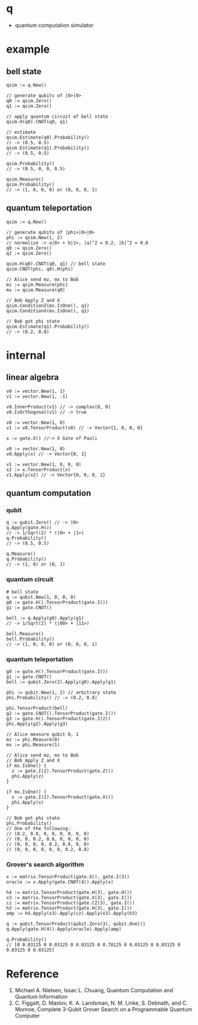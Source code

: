 # q

 - quantum computation simulator

# example

## bell state

```golang
qsim := q.New()

// generate qubits of |0>|0>
q0 := qsim.Zero()
q1 := qsim.Zero()

// apply quantum circuit of bell state
qsim.H(q0).CNOT(q0, q1)

// estimate
qsim.Estimate(q0).Probability()
// -> (0.5, 0.5)
qsim.Estimate(q1).Probability()
// -> (0.5, 0.5)

qsim.Probability()
// -> (0.5, 0, 0, 0.5)

qsim.Measure()
qsim.Probability()
// -> (1, 0, 0, 0) or (0, 0, 0, 1)
```

## quantum teleportation

```golang
qsim := q.New()

// generate qubits of |phi>|0>|0>
phi := qsim.New(1, 2)
// normalize -> a|0> + b|1>, |a|^2 = 0.2, |b|^2 = 0.8
q0 := qsim.Zero()
q1 := qsim.Zero()

qsim.H(q0).CNOT(q0, q1) // bell state
qsim.CNOT(phi, q0).H(phi)

// Alice send mz, mx to Bob
mz := qsim.Measure(phi)
mx := qsim.Measure(q0)

// Bob Apply Z and X
qsim.ConditionZ(mz.IsOne(), q1)
qsim.ConditionX(mx.IsOne(), q1)

// Bob got phi state
qsim.Estimate(q1).Probability()
// -> (0.2, 0.8)
```

# internal

## linear algebra

```golang
v0 := vector.New(1, 1)
v1 := vector.New(1, -1)

v0.InnerProduct(v1) // -> complex(0, 0)
v0.IsOrthogonal(v1) // -> true
```

```golang
v0 := vector.New(1, 0)
v1 := v0.TensorProduct(v0) // -> Vector{1, 0, 0, 0}
```

```golang
x := gate.X() //-> X Gate of Pauli

v0 := vector.New(1, 0)
v0.Apply(x) // -> Vector{0, 1}

v1 := vector.New(1, 0, 0, 0)
x2 := x.TensorProduct(x)
v1.Apply(x2) // -> Vector{0, 0, 0, 1}
```

## quantum computation

### qubit

```golang
q := qubit.Zero() // -> |0>
q.Apply(gate.H())
// -> 1/Sqrt(2) * (|0> + |1>)
q.Probability()
// -> (0.5, 0.5)

q.Measure()
q.Probability()
// -> (1, 0) or (0, 1)
```

### quantum circuit

```golang
# bell state
q := qubit.New(1, 0, 0, 0)
g0 := gate.H().TensorProduct(gate.I())
g1 := gate.CNOT()

bell := q.Apply(g0).Apply(g1)
// -> 1/Sqrt(2) * (|00> + |11>)

bell.Measure()
bell.Probability()
// -> (1, 0, 0, 0) or (0, 0, 0, 1)
```

### quantum teleportation

```golang
g0 := gate.H().TensorProduct(gate.I())
g1 := gate.CNOT()
bell := qubit.Zero(2).Apply(g0).Apply(g1)

phi := qubit.New(1, 2) // arbitrary state
phi.Probability() // -> (0.2, 0.8)

phi.TensorProduct(bell)
g2 := gate.CNOT().TensorProduct(gate.I())
g3 := gate.H().TensorProduct(gate.I(2))
phi.Apply(g2).Apply(g3)

// Alice measure qubit 0, 1
mz := phi.Measure(0)
mx := phi.Measure(1)

// Alice send mz, mx to Bob
// Bob Apply Z and X
if mz.IsOne() {
  z := gate.I(2).TensorProduct(gate.Z())
  phi.Apply(z)
}

if mx.IsOne() {
  x := gate.I(2).TensorProduct(gate.X())
  phi.Apply(x)
}

// Bob got phi state
phi.Probability()
// One of the following:
// (0.2, 0.8, 0, 0, 0, 0, 0, 0)
// (0, 0, 0.2, 0.8, 0, 0, 0, 0)
// (0, 0, 0, 0, 0.2, 0.8, 0, 0)
// (0, 0, 0, 0, 0, 0, 0.2, 0.8)
```

### Grover's search algorithm

```golang
x := matrix.TensorProduct(gate.X(), gate.I(3))
oracle := x.Apply(gate.CNOT(4)).Apply(x)

h4 := matrix.TensorProduct(gate.H(3), gate.H())
x3 := matrix.TensorProduct(gate.X(3), gate.I())
cz := matrix.TensorProduct(gate.CZ(3), gate.I())
h3 := matrix.TensorProduct(gate.H(3), gate.I())
amp := h4.Apply(x3).Apply(cz).Apply(x3).Apply(h3)

q := qubit.TensorProduct(qubit.Zero(3), qubit.One())
q.Apply(gate.H(4)).Apply(oracle).Apply(amp)

q.Probability()
// [0 0.03125 0 0.03125 0 0.03125 0 0.78125 0 0.03125 0 0.03125 0 0.03125 0 0.03125]
```

# Reference

 1. Michael A. Nielsen, Issac L. Chuang, Quantum Computation and Quantum Information
 2. C. Figgatt, D. Maslov, K. A. Landsman, N. M. Linke, S. Debnath, and C. Monroe, Complete 3-Qubit Grover Search on a Programmable Quantum Computer
